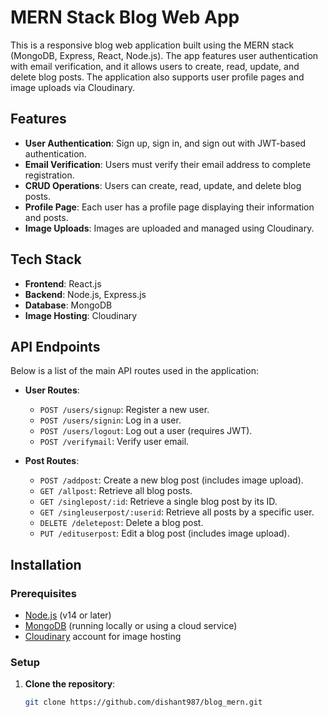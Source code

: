 # MERN Stack Blog Web App

This is a responsive blog web application built using the MERN stack (MongoDB, Express, React, Node.js). The app features user authentication with email verification, and it allows users to create, read, update, and delete blog posts. The application also supports user profile pages and image uploads via Cloudinary.

## Features

- **User Authentication**: Sign up, sign in, and sign out with JWT-based authentication.
- **Email Verification**: Users must verify their email address to complete registration.
- **CRUD Operations**: Users can create, read, update, and delete blog posts.
- **Profile Page**: Each user has a profile page displaying their information and posts.
- **Image Uploads**: Images are uploaded and managed using Cloudinary.

## Tech Stack

- **Frontend**: React.js
- **Backend**: Node.js, Express.js
- **Database**: MongoDB
- **Image Hosting**: Cloudinary

## API Endpoints

Below is a list of the main API routes used in the application:

- **User Routes**:
  - `POST /users/signup`: Register a new user.
  - `POST /users/signin`: Log in a user.
  - `POST /users/logout`: Log out a user (requires JWT).
  - `POST /verifymail`: Verify user email.

- **Post Routes**:
  - `POST /addpost`: Create a new blog post (includes image upload).
  - `GET /allpost`: Retrieve all blog posts.
  - `GET /singlepost/:id`: Retrieve a single blog post by its ID.
  - `GET /singleuserpost/:userid`: Retrieve all posts by a specific user.
  - `DELETE /deletepost`: Delete a blog post.
  - `PUT /edituserpost`: Edit a blog post (includes image upload).

## Installation

### Prerequisites

- [Node.js](https://nodejs.org/) (v14 or later)
- [MongoDB](https://www.mongodb.com/) (running locally or using a cloud service)
- [Cloudinary](https://cloudinary.com/) account for image hosting

### Setup

1. **Clone the repository**:
   ```bash
   git clone https://github.com/dishant987/blog_mern.git
